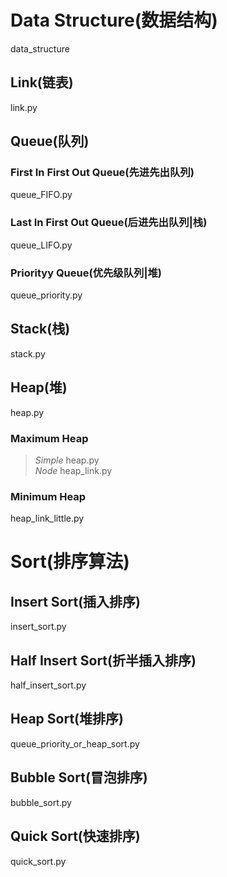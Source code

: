 # Data Structure(数据结构)
data_structure

## Link(链表)
link.py

## Queue(队列)

### First In First Out Queue(先进先出队列)
queue_FIFO.py

### Last In First Out Queue(后进先出队列|栈)
queue_LIFO.py

### Priorityy Queue(优先级队列|堆)
queue_priority.py

## Stack(栈)
stack.py

## Heap(堆)
heap.py

### Maximum Heap
> *Simple* heap.py  
> *Node* heap_link.py

### Minimum Heap
heap_link_little.py

# Sort(排序算法)

## Insert Sort(插入排序)
insert_sort.py

## Half Insert Sort(折半插入排序)
half_insert_sort.py

## Heap Sort(堆排序)
queue_priority_or_heap_sort.py

## Bubble Sort(冒泡排序)
bubble_sort.py

## Quick Sort(快速排序)
quick_sort.py